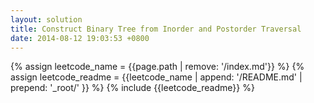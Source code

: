 ```yaml
---
layout: solution
title: Construct Binary Tree from Inorder and Postorder Traversal
date: 2014-08-12 19:03:53 +0800
---
```

{% assign leetcode_name = {{page.path | remove: '/index.md'}}  %}
{% assign leetcode_readme = {{leetcode_name | append: '/README.md' | prepend: '_root/' }}  %}
{% include {{leetcode_readme}} %}

